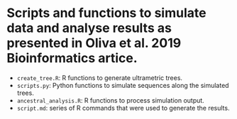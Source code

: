 # Scripts and functions to simulate data and analyse results as presented in Oliva et al. 2019 Bioinformatics artice.

- `create_tree.R`: R functions to generate ultrametric trees.
- `scripts.py`: Python functions to simulate sequences along the simulated trees.
- `ancestral_analysis.R`: R functions to process simulation output.
- `script.md`: series of R commands that were used to generate the results.
